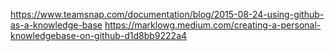 https://www.teamsnap.com/documentation/blog/2015-08-24-using-github-as-a-knowledge-base
https://marklowg.medium.com/creating-a-personal-knowledgebase-on-github-d1d8bb9222a4
